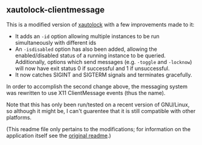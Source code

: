 xautolock-clientmessage
-

This is a modified version of [xautolock](http://www.freecode.com/projects/xautolock) with a few improvements made to it:

* It adds an `-id` option allowing multiple instances to be run simultaneously with different ids
* An `-isdisabled` option has also been added, allowing the enabled/disabled status of a running instance to be queried. Additionally, options which send messages (e.g. `-toggle` and `-locknow`) will now have exit status 0 if successful and 1 if unsuccessful.
* It now catches SIGINT and SIGTERM signals and terminates gracefully.

In order to accomplish the second change above, the messaging system was rewritten to use X11 ClientMessage events (thus the name).

Note that this has only been run/tested on a recent version of GNU/Linux, so although it might be, I can't guarentee that it is still compatible with other platforms.

(This readme file only pertains to the modifications; for information on the application itself see the [original readme](/Readme).)
